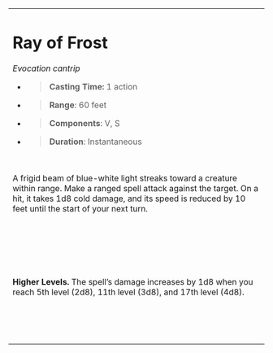 <table><tbody><tr class="odd"><td><h1 id="ray-of-frost"><strong>Ray of Frost</strong></h1><p><em>Evocation cantrip</em></p><ul><li><blockquote><p><strong>Casting Time:</strong> 1 action</p></blockquote></li><li><blockquote><p><strong>Range</strong>: 60 feet</p></blockquote></li><li><blockquote><p><strong>Components</strong>: V, S</p></blockquote></li><li><blockquote><p><strong>Duration</strong>: Instantaneous</p></blockquote></li></ul><p> </p><p>A frigid beam of blue-white light streaks toward a creature within range. Make a ranged spell attack against the target. On a hit, it takes 1d8 cold damage, and its speed is reduced by 10 feet until the start of your next turn.</p><p> </p><p> </p><p> </p><p><strong>Higher Levels.</strong> The spell’s damage increases by 1d8 when you reach 5th level (2d8), 11th level (3d8), and 17th level (4d8).</p><p> </p><p> </p></td></tr></tbody></table>